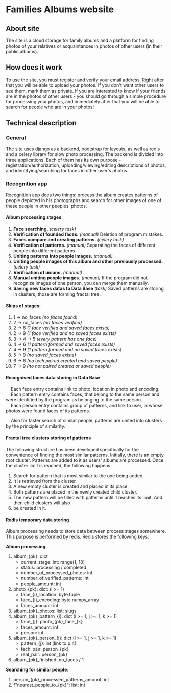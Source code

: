 # Families Albums website
## About site
The site is a cloud storage for family albums and a platform for finding photos of your relatives or acquaintances in
photos of other users (in their public albums).

## How does it work
To use the site, you must register and verify your email address. Right after that you will be able to upload your
photos. If you don't want other users to see them, mark them as private. If you are interested to know if your friends 
are in the photos of other users - you should go through a simple procedure for processing your photos, and immediately
after that you will be able to search for people who are in your photos!

## Technical description
### General
The site uses django as a backend, bootstrap for layouts, as well as redis and a celery library for slow photo 
processing. The backend is divided into three applications. Each of them has its own purpose -
registration/authorization, uploading/viewing/editing descriptions of photos, and identifying/searching 
for faces in other user's photos.

### Recognition app
Recognition app does two things: process the album creates patterns of people depicted in his photographs and search
for other images of one of these people in other peoples' photos.

#### Album processing stages:
1. **Face searching.** *(celery task)*
2. **Verification of founded faces.** *(manual)* Deletion of program mistakes.
3. **Faces compare and creating patterns.** *(celery task)*
4. **Verification of patterns.** *(manual)* Separating the faces of different people into different patterns
5. **Uniting patterns into people images.** *(manual)*
6. **Uniting people images of this album and other previously processed.** *(celery task)*
7. **Verification of unions.** *(manual)*
8. **Manual uniting people images.** *(manual)* If the program did not recognize images of one person, you can merge 
them manually.
9. **Saving new faces datas to Data Base** *(task)* Saved patterns are storing in clusters, those are forming fractal
tree.

#### Skips of stages:
1. 1 -> no_faces *(no faces found)*
2. 2 -> no_faces *(no faces verified)*
3. 2 -> 6 *(1 face verified and saved faces exists)*
4. 2 -> 9 *(1 face verified and no saved faces exists)*
5. 3 -> 4 -> 5 *(every pattern has one face)*
6. 4 -> 6 *(1 pattern formed and saved faces exists)*
7. 4 -> 9 *(1 pattern formed and no saved faces exists)*
8. 5 -> 9 *(no saved faces exists)*
9. 6 -> 8 *(no tech paired created and saved people)*
10. 7 -> 9 *(no not paired created or saved people)*

#### Recognised faces data storing in Data Base
&nbsp;&nbsp;&nbsp;&nbsp;Each face entry contains link to photo, location in photo and encoding.   
&nbsp;&nbsp;&nbsp;&nbsp;Each pattern entry contains faces, that belong to the same person and were identified 
by the program as belonging to the same person.   
&nbsp;&nbsp;&nbsp;&nbsp;Each person entry contains group of patterns, and link to user, in whose photos were found 
faces of its patterns.

&nbsp;&nbsp;&nbsp;&nbsp;Also for faster search of similar people,
patterns are united into clusters by the principle of similarity.

#### Fractal tree clusters storing of patterns
The following structure has been developed specifically for the convenience of finding the most similar patterns.
Initially, there is an empty root cluster. Patterns are added to it as users' albums are processed. Once the cluster
limit is reached, the following happens:
1. Search for pattern that is most similar to the one being added.
2. It is retrieved from the cluster.
3. A new empty cluster is created and placed in its place.
4. Both patterns are placed in the newly created child cluster.
5. The new pattern will be filled with patterns until it reaches its limit. And then child clusters will also
6. be created in it.

#### Redis temporary data storing
Album processing needs to store data between process stages somewhere. This purpose is performed by redis.
Redis stores the following keys:

**Album processing**:
1. album_{pk}: dict
   - current_stage: int: range(1, 10)
   - status: processing / completed
   - number_of_processed_photos: int
   - number_of_verified_patterns: int
   - people_amount: int
2. photo_{pk}: dict: (i >= 1)
   - face_{i}_location: byte.tuple
   - face_{i}_encoding: byte.numpy_array
   - faces_amount: int
3. album_{pk}_photos: list: slugs
4. album_{pk}\_pattern\_{i}: dict (i >= 1, j >= 1, k >= 1)
   - face_{j}: photo_{pk}\_face\_{k}
   - faces_amount: int
   - person: int
5. album_{pk}\_person\_{i}: dict (i >= 1, j >= 1, k >= 1)
   - pattern_{j}: int (link to p.4)
   - tech_pair: person_{pk}
   - real_pair: person_{pk}
6. album_{pk}_finished: no_faces / 1

**Searching for similar people**:
1. person_{pk}_processed_patterns_amount: int
2. f"nearest_people_to_{pk}": list: int